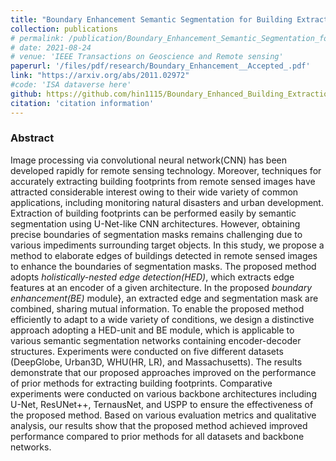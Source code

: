 ```yaml
---
title: "Boundary Enhancement Semantic Segmentation for Building Extraction from Remote Sensed Image"
collection: publications
# permalink: /publication/Boundary_Enhancement_Semantic_Segmentation_for_Building_Extraction_from_Remote_Sensed_Image
# date: 2021-08-24
# venue: 'IEEE Transactions on Geoscience and Remote sensing'
paperurl: '/files/pdf/research/Boundary_Enhancement__Accepted_.pdf'
link: "https://arxiv.org/abs/2011.02972"
#code: 'ISA dataverse here'
github: https://github.com/hin1115/Boundary_Enhanced_Building_Extraction
citation: 'citation information'
---
```


### Abstract
 Image processing via convolutional neural network(CNN) has been developed rapidly for remote sensing technology. Moreover, techniques for accurately extracting building footprints from remote sensed images have attracted considerable interest owing to their wide variety of common applications, including monitoring natural disasters and urban development. Extraction of building footprints can be performed easily by semantic segmentation using U-Net-like CNN architectures. However, obtaining precise boundaries of segmentation masks remains challenging due to various impediments surrounding target objects. In this study, we propose a method to elaborate edges of buildings detected in remote sensed images to enhance the boundaries of segmentation masks. The proposed method adopts *holistically-nested edge detection(HED)*, which extracts edge features at an encoder of a given architecture. In the proposed *boundary enhancement(BE)* module}, an extracted edge and segmentation mask are combined, sharing mutual information. To enable the proposed method efficiently to adapt to a wide variety of conditions, we design a distinctive approach adopting a HED-unit and BE module, which is applicable to various semantic segmentation networks containing encoder-decoder structures. Experiments were conducted on five different datasets (DeepGlobe, Urban3D, WHU(HR, LR), and Massachusetts). The results demonstrate that our proposed approaches improved on the performance of prior methods for extracting building footprints. Comparative experiments were conducted on various backbone architectures including U-Net, ResUNet++, TernausNet, and USPP to ensure the effectiveness of the proposed method. Based on various evaluation metrics and qualitative analysis, our results show that the proposed method achieved improved performance compared to prior methods for all datasets and backbone networks.
